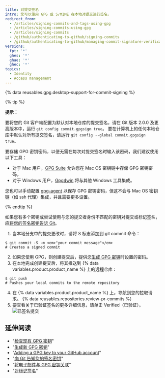 ```yaml
---
title: 对提交签名
intro: 您可以使用 GPG 或 S/MIME 在本地对提交进行签名。
redirect_from:
  - /articles/signing-commits-and-tags-using-gpg
  - /articles/signing-commits-using-gpg
  - /articles/signing-commits
  - /github/authenticating-to-github/signing-commits
  - /github/authenticating-to-github/managing-commit-signature-verification/signing-commits
versions:
  fpt: '*'
  ghes: '*'
  ghae: '*'
  ghec: '*'
topics:
  - Identity
  - Access management
---
```


{% data reusables.gpg.desktop-support-for-commit-signing %}

{% tip %}

**提示：**

要将您的 Git 客户端配置为默认对本地仓库的提交签名，请在 Git 版本 2.0.0 及更高版本中，运行 `git config commit.gpgsign true`。 要在计算机上的任何本地仓库中默认对所有提交签名，请运行 `git config --global commit.gpgsign true`。

要存储 GPG 密钥密码，以便无需在每次对提交签名时输入该密码，我们建议使用以下工具：
  - 对于 Mac 用户，[GPG Suite](https://gpgtools.org/) 允许您在 Mac OS 密钥链中存储 GPG 密钥密码。
  - 对于 Windows 用户，[Gpg4win](https://www.gpg4win.org/) 将与其他 Windows 工具集成。

您也可以手动配置 [gpg-agent](http://linux.die.net/man/1/gpg-agent) 以保存 GPG 密钥密码，但这不会与 Mac OS 密钥链（如 ssh 代理）集成，并且需要更多设置。

{% endtip %}

如果您有多个密钥或尝试使用与您的提交者身份不匹配的密钥对提交或标记签名，应[将您的签名密钥告诉 Git](/articles/telling-git-about-your-signing-key)。

1. 当本地分支中的提交更改时，请将 S 标志添加到 git commit 命令：
  ```shell
  $ git commit -S -m <em>"your commit message"</em>
  # Creates a signed commit
  ```
2. 如果您使用 GPG，则创建提交后，提供您[生成 GPG 密钥](/articles/generating-a-new-gpg-key)时设置的密码。
3. 在本地完成创建提交后，将其推送到 {% data variables.product.product_name %} 上的远程仓库：
  ```shell
  $ git push
  # Pushes your local commits to the remote repository
  ```
4. 在 {% data variables.product.product_name %} 上，导航到您的拉取请求。
{% data reusables.repositories.review-pr-commits %}
5. 要查看关于已验证签名的更多详细信息，请单击 Verified（已验证）。 ![已签名提交](/assets/images/help/commits/gpg-signed-commit-verified-without-details.png)

## 延伸阅读

* "[检查现有 GPG 密钥](/articles/checking-for-existing-gpg-keys)"
* "[生成新 GPG 密钥](/articles/generating-a-new-gpg-key)"
* "[Adding a GPG key to your GitHub account](/articles/adding-a-gpg-key-to-your-github-account)"
* "[向 Git 告知您的签名密钥](/articles/telling-git-about-your-signing-key)"
* "[将电子邮件与 GPG 密钥关联](/articles/associating-an-email-with-your-gpg-key)"
* "[对标记签名](/articles/signing-tags)"
